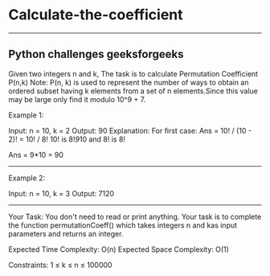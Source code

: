 # Calculate-the-coefficient
-----------------------------------
Python challenges geeksforgeeks
-----------------------------------

Given two integers n and k, The task is to calculate Permutation Coefficient P(n,k)
Note: P(n, k) is used to represent the number of ways to obtain an ordered subset having k elements from a set of n elements.Since this value may be large only find it modulo 10^9 + 7.

Example 1:

Input: n = 10, k = 2
Output: 90
Explanation: For first case:
Ans = 10! / (10 - 2)! = 10! / 8!
10! is 8!*9*10 and 8! is 8!

Ans = 9*10 = 90

--------------------------------------------------------------------
Example 2:

Input: n = 10, k = 3
Output: 7120

-------------------------------------------------------------------
Your Task:
You don't need to read or print anything. Your task is to complete the function permutationCoeff() which takes integers n and kas input parameters and returns an integer.

Expected Time Complexity: O(n)
Expected Space Complexity: O(1)
 

Constraints:
1 ≤ k ≤ n ≤ 100000

